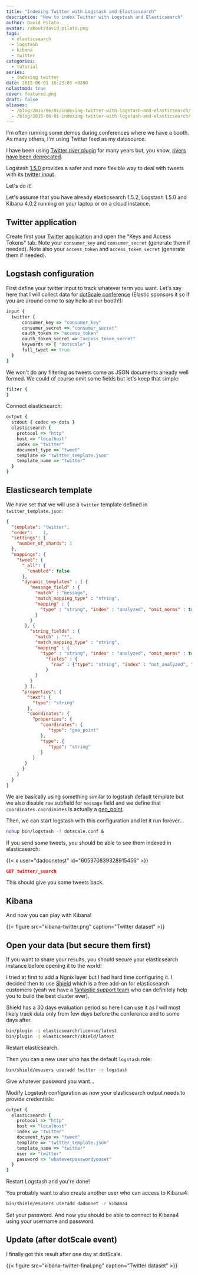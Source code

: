 ```yaml
---
title: "Indexing Twitter with Logstash and Elasticsearch"
description: "How to index Twitter with Logstash and Elasticsearch"
author: David Pilato
avatar: /about/david_pilato.png
tags:
  - elasticsearch
  - logstash
  - kibana
  - twitter
categories:
  - tutorial
series:
  - indexing twitter
date: 2015-06-01 16:23:03 +0200
nolastmod: true
cover: featured.png
draft: false
aliases:
  - /blog/2015/06/01/indexing-twitter-with-logstash-and-elasticsearch/
  - /blog/2015-06-01-indexing-twitter-with-logstash-and-elasticsearch/
---
```


I'm often running some demos during conferences where we have a booth.
As many others, I'm using Twitter feed as my datasource.

I have been using [Twitter river plugin](https://github.com/elastic/elasticsearch-river-twitter) for many years but, you know, [rivers have been deprecated](https://www.elastic.co/blog/deprecating_rivers).

Logstash [1.5.0](https://www.elastic.co/blog/logstash-1-5-0-ga-released) provides a safer and more flexible way to deal with tweets with its [twitter input](https://www.elastic.co/guide/en/logstash/current/plugins-inputs-twitter.html).

Let's do it!

<!--more-->

Let's assume that you have already elasticsearch 1.5.2, Logstash 1.5.0 and Kibana 4.0.2 running on your laptop or on a cloud instance.

## Twitter application

Create first your [Twitter application](https://apps.twitter.com/) and open the "Keys and Access Tokens" tab.
Note your `consumer_key` and `consumer_secret` (generate them if needed).
Note also your `access_token` and `access_token_secret` (generate them if needed).

## Logstash configuration

First define your twitter input to track whatever term you want. Let's say here that I will collect data for [dotScale conference](http://www.dotscale.io/) (Elastic sponsors it so if you are around come to say hello at our booth!):

```ruby
input {
  twitter {
      consumer_key => "consumer_key"
      consumer_secret => "consumer_secret"
      oauth_token => "access_token"
      oauth_token_secret => "access_token_secret"
      keywords => [ "dotscale" ]
      full_tweet => true
  }
}
```

We won't do any filtering as tweets come as JSON documents already well formed.
We could of course omit some fields but let's keep that simple:

```ruby
filter {
}
```

Connect elasticsearch:

```ruby
output {
  stdout { codec => dots }
  elasticsearch {
    protocol => "http"
    host => "localhost"
    index => "twitter"
    document_type => "tweet"
    template => "twitter_template.json"
    template_name => "twitter"
  }
}
```

## Elasticsearch template

We have set that we will use a `twitter` template defined in `twitter_template.json`:

```json
{
  "template": "twitter",
  "order":    1, 
  "settings": {
    "number_of_shards": 1 
  },
  "mappings": {
    "tweet": { 
      "_all": {
        "enabled": false
      },
      "dynamic_templates" : [ {
         "message_field" : {
           "match" : "message",
           "match_mapping_type" : "string",
           "mapping" : {
             "type" : "string", "index" : "analyzed", "omit_norms" : true
           }
         }
       }, {
         "string_fields" : {
           "match" : "*",
           "match_mapping_type" : "string",
           "mapping" : {
             "type" : "string", "index" : "analyzed", "omit_norms" : true,
               "fields" : {
                 "raw" : {"type": "string", "index" : "not_analyzed", "ignore_above" : 256}
               }
           }
         }
       } ],
      "properties": {
        "text": {
          "type": "string"
        },
        "coordinates": {
          "properties": {
             "coordinates": {
                "type": "geo_point"
             },
             "type": {
                "type": "string"
             }
          }
       }
      }
    }
  }
}
```

We are basically using something similar to logstash default template but we also disable `raw` subfield for `message` field and we define that `coordinates.coordinates` is actually a [geo_point](https://www.elastic.co/guide/en/elasticsearch/reference/current/mapping-geo-point-type.html).

Then, we can start logstash with this configuration and let it run forever...

```sh
nohup bin/logstash -f dotscale.conf &
```

If you send some tweets, you should be able to see them indexed in elasticsearch:

{{< x user="dadoonetest" id="605370839328915456" >}}

```json
GET twitter/_search
```

This should give you some tweets back.

## Kibana

And now you can play with Kibana!

{{< figure src="kibana-twitter.png" caption="Twitter dataset" >}}

## Open your data (but secure them first)

If you want to share your results, you should secure your elasticsearch instance before opening it to the world!

I tried at first to add a Ngnix layer but I had hard time configuring it.
I decided then to use [Shield](https://www.elastic.co/products/shield) which is a free add-on for elasticsearch customers (yeah we have a [fantastic support team](https://www.elastic.co/subscriptions) who can definitely help you to build the best cluster ever).

Shield has a 30 days evaluation period so here I can use it as I will most likely track data only from few days before the conference and to some days after.

```sh
bin/plugin -i elasticsearch/license/latest
bin/plugin -i elasticsearch/shield/latest
```

Restart elasticsearch.

Then you can a new user who has the default `logstash` role:

```sh
bin/shield/esusers useradd twitter -r logstash
```

Give whatever password you want...

Modify Logstash configuration as now your elasticsearch output needs to provide credentials:

```ruby
output {
  elasticsearch {
    protocol => "http"
    host => "localhost"
    index => "twitter"
    document_type => "tweet"
    template => "twitter_template.json"
    template_name => "twitter"
    user => "twitter"
    password => "whateverpasswordyouset"
  }
}
```

Restart Logstash and you're done!

You probably want to also create another user who can access to Kibana4:

```sh
bin/shield/esusers useradd dadoonet -r kibana4
```

Set your password. And now you should be able to connect to Kibana4 using your username and password.

## Update (after dotScale event)

I finally got this result after one day at dotScale.

{{< figure src="kibana-twitter-final.png" caption="Twitter dataset" >}}
